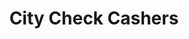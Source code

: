 ---
title: City Check Cashers
slug: city-check-cashers
updated-on: '2024-05-30T13:44:31.749Z'
created-on: '2024-05-30T13:41:46.671Z'
published-on: '2024-05-30T13:54:32.469Z'
f_city-state-2:
- cms/city/arleta-ca.md
- cms/city/pacoima-ca.md
- cms/city/hollywood-ca.md
- cms/city/reseda-ca.md
- cms/city/northridge-ca.md
- cms/city/hawthorne-ca.md
- cms/city/winnetka-ca.md
- cms/city/van-nuys-ca.md
f_locations:
- cms/payday-loan/city-check-cashers-15018.md
- cms/payday-loan/city-check-cashers-15019.md
- cms/payday-loan/city-check-cashers-15020.md
- cms/payday-loan/city-check-cashers-15021.md
- cms/payday-loan/city-check-cashers-15022.md
- cms/payday-loan/city-check-cashers-15023.md
- cms/payday-loan/city-check-cashers-15024.md
- cms/payday-loan/city-check-cashers-15025.md
- cms/payday-loan/city-check-cashers-15026.md
f_states:
- cms/state/california.md
layout: '[company].html'
tags: company
---